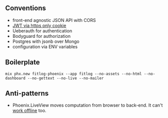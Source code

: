## Conventions

* front-end agnostic JSON API with CORS 
* [JWT via https only cookie](https://blog.logrocket.com/jwt-authentication-best-practices/) 
* Ueberauth for authentication
* Bodyguard for authorization
* Postgres with jsonb over Mongo
* configuration via ENV variables

## Boilerplate

```
mix phx.new fitlog-phoenix --app fitlog --no-assets --no-html --no-dashboard --no-gettext --no-live --no-mailer
```

## Anti-patterns

* Phoenix.LiveView moves computation from browser to back-end. It can't [work offline](https://developer.mozilla.org/en-US/docs/Web/Progressive_web_apps) too. 
